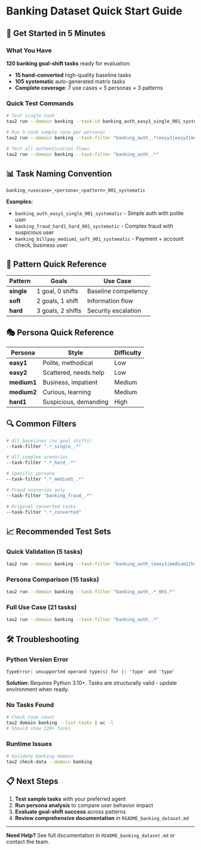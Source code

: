 # Banking Dataset Quick Start Guide

## 🚀 Get Started in 5 Minutes

### What You Have
**120 banking goal-shift tasks** ready for evaluation:
- **15 hand-converted** high-quality baseline tasks
- **105 systematic** auto-generated matrix tasks  
- **Complete coverage**: 7 use cases × 5 personas × 3 patterns

### Quick Test Commands

```bash
# Test single task
tau2 run --domain banking --task-id banking_auth_easy1_single_001_systematic

# Run 5-task sample (one per persona)
tau2 run --domain banking --task-filter "banking_auth_.*(easy1|easy2|medium1|medium2|hard1)_single_001.*"

# Test all authentication flows
tau2 run --domain banking --task-filter "banking_auth_.*"
```

## 📊 Task Naming Convention

```
banking_<usecase>_<persona>_<pattern>_001_systematic
```

**Examples:**
- `banking_auth_easy1_single_001_systematic` - Simple auth with polite user
- `banking_fraud_hard1_hard_001_systematic` - Complex fraud with suspicious user  
- `banking_billpay_medium1_soft_001_systematic` - Payment + account check, business user

## 🎯 Pattern Quick Reference

| **Pattern** | **Goals** | **Use Case** |
|-------------|-----------|--------------|
| **single** | 1 goal, 0 shifts | Baseline competency |
| **soft** | 2 goals, 1 shift | Information flow |  
| **hard** | 3 goals, 2 shifts | Security escalation |

## 🎭 Persona Quick Reference

| **Persona** | **Style** | **Difficulty** |
|-------------|-----------|----------------|
| **easy1** | Polite, methodical | Low |
| **easy2** | Scattered, needs help | Low |
| **medium1** | Business, impatient | Medium |
| **medium2** | Curious, learning | Medium |
| **hard1** | Suspicious, demanding | High |

## 🔍 Common Filters

```bash
# All baselines (no goal shifts)
--task-filter ".*_single_.*"

# All complex scenarios  
--task-filter ".*_hard_.*"

# Specific persona
--task-filter ".*_medium1_.*"

# Fraud scenarios only
--task-filter "banking_fraud_.*"

# Original converted tasks
--task-filter ".*_converted"
```

## 📈 Recommended Test Sets

### Quick Validation (5 tasks)
```bash
tau2 run --domain banking --task-filter "banking_auth_(easy1|medium1|hard1)_(single|soft|hard)_001.*" --max-tasks 5
```

### Persona Comparison (15 tasks)
```bash
tau2 run --domain banking --task-filter "banking_auth_.*_001.*"
```

### Full Use Case (21 tasks)
```bash
tau2 run --domain banking --task-filter "banking_auth_.*"
```

## 🛠️ Troubleshooting

### Python Version Error
```
TypeError: unsupported operand type(s) for |: 'type' and 'type'
```
**Solution**: Requires Python 3.10+. Tasks are structurally valid - update environment when ready.

### No Tasks Found
```bash
# Check task count
tau2 domain banking --list-tasks | wc -l
# Should show 120+ tasks
```

### Runtime Issues
```bash
# Validate banking domain
tau2 check-data --domain banking
```

## 📋 Next Steps

1. **Test sample tasks** with your preferred agent
2. **Run persona analysis** to compare user behavior impact
3. **Evaluate goal-shift success** across patterns
4. **Review comprehensive documentation** in `README_banking_dataset.md`

---

**Need Help?** See full documentation in `README_banking_dataset.md` or contact the team.
